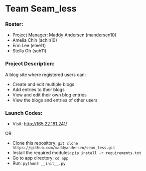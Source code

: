 # Team Seam_less

### Roster:
* Project Manager: Maddy Andersen (mandersen10)
* Amelia Chin (achin10)
* Erin Lee (elee11)
* Stella Oh (soh11)

### Project Description:
A blog site where registered users can:
* Create and edit multiple blogs
* Add entries to their blogs
* View and edit their own blog entries
* View the blogs and entries of other users

### Launch Codes:
* Visit: http://165.22.181.241/
  
OR

* Clone this repository:
  `git clone https://github.com/maddyandersen/seam_less.git`
* Install the required modules:
  `pip install -r requirements.txt`
* Go to app directory: 
  `cd app`
* Run:
  `python3 __init__.py`

